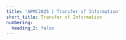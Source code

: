 ```yaml
---
title: 'APMC2025 | Transfer of Information'
short_title: Transfer of Information
numbering:
  heading_2: false
---
```


